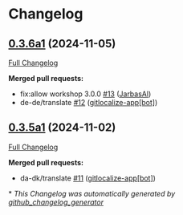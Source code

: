 # Changelog

## [0.3.6a1](https://github.com/OpenVoiceOS/skill-ovos-wallpapers/tree/0.3.6a1) (2024-11-05)

[Full Changelog](https://github.com/OpenVoiceOS/skill-ovos-wallpapers/compare/0.3.5a1...0.3.6a1)

**Merged pull requests:**

- fix:allow workshop 3.0.0 [\#13](https://github.com/OpenVoiceOS/skill-ovos-wallpapers/pull/13) ([JarbasAl](https://github.com/JarbasAl))
- de-de/translate [\#12](https://github.com/OpenVoiceOS/skill-ovos-wallpapers/pull/12) ([gitlocalize-app[bot]](https://github.com/apps/gitlocalize-app))

## [0.3.5a1](https://github.com/OpenVoiceOS/skill-ovos-wallpapers/tree/0.3.5a1) (2024-11-02)

[Full Changelog](https://github.com/OpenVoiceOS/skill-ovos-wallpapers/compare/0.3.4...0.3.5a1)

**Merged pull requests:**

- da-dk/translate [\#11](https://github.com/OpenVoiceOS/skill-ovos-wallpapers/pull/11) ([gitlocalize-app[bot]](https://github.com/apps/gitlocalize-app))



\* *This Changelog was automatically generated by [github_changelog_generator](https://github.com/github-changelog-generator/github-changelog-generator)*
